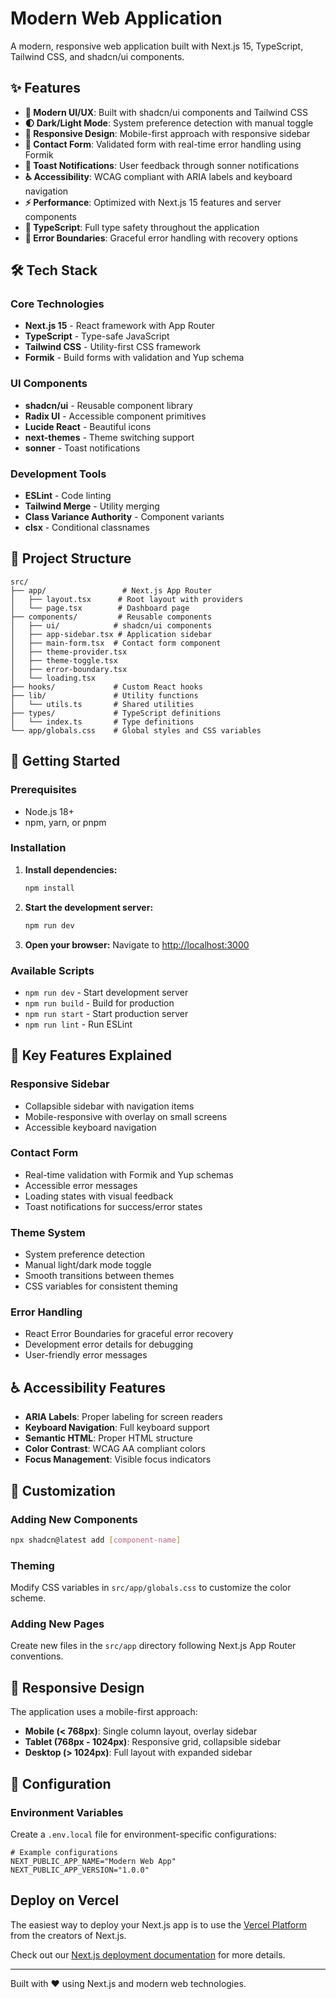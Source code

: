 # Modern Web Application

A modern, responsive web application built with Next.js 15, TypeScript, Tailwind CSS, and shadcn/ui components.

## ✨ Features

- **🎨 Modern UI/UX**: Built with shadcn/ui components and Tailwind CSS
- **🌓 Dark/Light Mode**: System preference detection with manual toggle
- **📱 Responsive Design**: Mobile-first approach with responsive sidebar
- **📝 Contact Form**: Validated form with real-time error handling using Formik
- **🔔 Toast Notifications**: User feedback through sonner notifications
- **♿ Accessibility**: WCAG compliant with ARIA labels and keyboard navigation
- **⚡ Performance**: Optimized with Next.js 15 features and server components
- **🎯 TypeScript**: Full type safety throughout the application
- **🚀 Error Boundaries**: Graceful error handling with recovery options

## 🛠️ Tech Stack

### Core Technologies
- **Next.js 15** - React framework with App Router
- **TypeScript** - Type-safe JavaScript
- **Tailwind CSS** - Utility-first CSS framework
- **Formik** - Build forms with validation and Yup schema

### UI Components
- **shadcn/ui** - Reusable component library
- **Radix UI** - Accessible component primitives
- **Lucide React** - Beautiful icons
- **next-themes** - Theme switching support
- **sonner** - Toast notifications

### Development Tools
- **ESLint** - Code linting
- **Tailwind Merge** - Utility merging
- **Class Variance Authority** - Component variants
- **clsx** - Conditional classnames

## 📁 Project Structure

```
src/
├── app/                 # Next.js App Router
│   ├── layout.tsx      # Root layout with providers
│   └── page.tsx        # Dashboard page
├── components/         # Reusable components
│   ├── ui/            # shadcn/ui components
│   ├── app-sidebar.tsx # Application sidebar
│   ├── main-form.tsx  # Contact form component
│   ├── theme-provider.tsx
│   ├── theme-toggle.tsx
│   ├── error-boundary.tsx
│   └── loading.tsx
├── hooks/             # Custom React hooks
├── lib/               # Utility functions
│   └── utils.ts       # Shared utilities
├── types/             # TypeScript definitions
│   └── index.ts       # Type definitions
└── app/globals.css    # Global styles and CSS variables
```

## 🚀 Getting Started

### Prerequisites
- Node.js 18+ 
- npm, yarn, or pnpm

### Installation

1. **Install dependencies:**
   ```bash
   npm install
   ```

2. **Start the development server:**
   ```bash
   npm run dev
   ```

3. **Open your browser:**
   Navigate to [http://localhost:3000](http://localhost:3000)

### Available Scripts

- `npm run dev` - Start development server
- `npm run build` - Build for production
- `npm run start` - Start production server
- `npm run lint` - Run ESLint

## 🎯 Key Features Explained

### Responsive Sidebar
- Collapsible sidebar with navigation items
- Mobile-responsive with overlay on small screens
- Accessible keyboard navigation

### Contact Form
- Real-time validation with Formik and Yup schemas
- Accessible error messages
- Loading states with visual feedback
- Toast notifications for success/error states

### Theme System
- System preference detection
- Manual light/dark mode toggle
- Smooth transitions between themes
- CSS variables for consistent theming

### Error Handling
- React Error Boundaries for graceful error recovery
- Development error details for debugging
- User-friendly error messages

## ♿ Accessibility Features

- **ARIA Labels**: Proper labeling for screen readers
- **Keyboard Navigation**: Full keyboard support
- **Semantic HTML**: Proper HTML structure
- **Color Contrast**: WCAG AA compliant colors
- **Focus Management**: Visible focus indicators

## 🎨 Customization

### Adding New Components
```bash
npx shadcn@latest add [component-name]
```

### Theming
Modify CSS variables in `src/app/globals.css` to customize the color scheme.

### Adding New Pages
Create new files in the `src/app` directory following Next.js App Router conventions.

## 📱 Responsive Design

The application uses a mobile-first approach:
- **Mobile (< 768px)**: Single column layout, overlay sidebar
- **Tablet (768px - 1024px)**: Responsive grid, collapsible sidebar
- **Desktop (> 1024px)**: Full layout with expanded sidebar

## 🔧 Configuration

### Environment Variables
Create a `.env.local` file for environment-specific configurations:

```env
# Example configurations
NEXT_PUBLIC_APP_NAME="Modern Web App"
NEXT_PUBLIC_APP_VERSION="1.0.0"
```

## Deploy on Vercel

The easiest way to deploy your Next.js app is to use the [Vercel Platform](https://vercel.com/new?utm_medium=default-template&filter=next.js&utm_source=create-next-app&utm_campaign=create-next-app-readme) from the creators of Next.js.

Check out our [Next.js deployment documentation](https://nextjs.org/docs/app/building-your-application/deploying) for more details.

---

Built with ❤️ using Next.js and modern web technologies.
